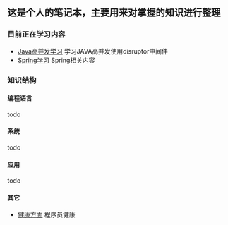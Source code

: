 ## 这是个人的笔记本，主要用来对掌握的知识进行整理

### 目前正在学习内容
* [Java高并发学习](Java/concurrency) 学习JAVA高并发使用disruptor中间件
* [Spring学习](Java/Spring) Spring相关内容


### 知识结构
#### 编程语言
todo
#### 系统
todo
#### 应用
todo 
#### 其它
* [健康方面](/Health) 程序员健康